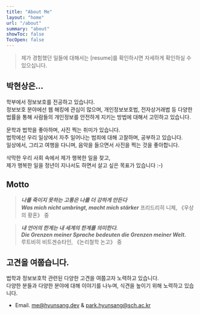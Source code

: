 ```yaml
---
title: "About Me"
layout: "home"
url: "/about"
summary: "about"
showToc: false
TocOpen: false
---
```


> 제가 경험했던 일들에 대해서는 [resume]를 확인하시면 자세하게 확인하실 수 있으십니다.

## 박현상은...

학부에서 정보보호를 전공하고 있습니다.  
정보보호 분야에선 웹 해킹에 관심이 많으며, 개인정보보호법, 전자상거래법 등 다양한 법률을 통해 사람들의 개인정보를 안전하게 지키는 방법에 대해서 고민하고 있습니다.

문학과 법학을 좋아하며, 사진 찍는 취미가 있습니다.  
법학에선 우리 일상에서 자주 일어나는 범죄에 대해 고찰하며, 공부하고 있습니다.  
일상에서, 그리고 여행을 다니며, 음악을 들으면서 사진을 찍는 것을 좋아합니다.

삭막한 우리 사회 속에서 제가 행복한 일을 찾고,  
제가 행복한 일을 정년이 지나서도 하면서 살고 싶은 목표가 있습니다 :-)

## Motto

> **_나를 죽이지 못하는 고통은 나를 더 강하게 만든다_**  
> **_Was mich nicht umbringt, macht mich stärker_**
> 프리드리히 니체, 《우상의 황혼》 중

> **_내 언어의 한계는 내 세계의 한계를 의미한다._**  
> **_Die Grenzen meiner Sprache bedeuten die Grenzen meiner Welt._**  
> 루트비히 비트겐슈타인, 《논리철학 논고》 중

## 고견을 여쭙습니다.

법학과 정보보호학 관련된 다양한 고견을 여쭙고자 노력하고 있습니다.  
다양한 분들과 다양한 분야에 대해 이야기를 나누며, 식견을 높이기 위해 노력하고 있습니다.

- Email. [me@hyunsang.dev](mailto:me@hyunsang.dev) & [park.hyunsang@sch.ac.kr](mailto:park.hyunsang@sch.ac.kr)
